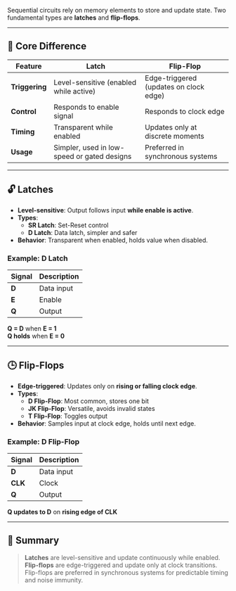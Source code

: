 Sequential circuits rely on memory elements to store and update state. Two fundamental types are **latches** and **flip-flops**.

---

## 🧩 Core Difference

| Feature         | Latch                              | Flip-Flop                          |
|----------------|-------------------------------------|------------------------------------|
| **Triggering** | Level-sensitive (enabled while active) | Edge-triggered (updates on clock edge) |
| **Control**    | Responds to enable signal           | Responds to clock edge             |
| **Timing**     | Transparent while enabled           | Updates only at discrete moments   |
| **Usage**      | Simpler, used in low-speed or gated designs | Preferred in synchronous systems   |

---

## 🔓 Latches

- **Level-sensitive**: Output follows input **while enable is active**.
- **Types**:
  - **SR Latch**: Set-Reset control
  - **D Latch**: Data latch, simpler and safer
- **Behavior**: Transparent when enabled, holds value when disabled.

### Example: D Latch

| Signal | Description |
|--------|-------------|
| **D**  | Data input   |
| **E**  | Enable       |
| **Q**  | Output       |

**Q = D** when **E = 1**  
**Q holds** when **E = 0**

---

## 🕒 Flip-Flops

- **Edge-triggered**: Updates only on **rising or falling clock edge**.
- **Types**:
  - **D Flip-Flop**: Most common, stores one bit
  - **JK Flip-Flop**: Versatile, avoids invalid states
  - **T Flip-Flop**: Toggles output
- **Behavior**: Samples input at clock edge, holds until next edge.

### Example: D Flip-Flop

| Signal | Description |
|--------|-------------|
| **D**  | Data input   |
| **CLK**| Clock        |
| **Q**  | Output       |

**Q updates to D** on **rising edge of CLK**

---

## 🧠 Summary

> **Latches** are level-sensitive and update continuously while enabled.  
> **Flip-flops** are edge-triggered and update only at clock transitions.  
> Flip-flops are preferred in synchronous systems for predictable timing and noise immunity.

